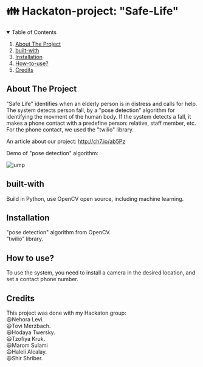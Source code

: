 # :family: Hackaton-project: "Safe-Life"

<!-- TABLE OF CONTENTS -->
<details open="open">
  <summary>Table of Contents</summary>
  <ol>
    <li><a href="#about-the-project">About The Project</a></li>
    <li><a href="#built-with">built-with</a></li>
    <li><a href="#installation">Installation</a></li>
    <li><a href="#how-to-use">How-to-use?</a></li>
     <li><a href="#credits">Credits</a></li>
  </ol>
</details>

## About The Project
"Safe Life" identifies when an elderly person is in distress and calls for help.
The system detects person fall, by a "pose detection" algorithm for identifying the movment of the human body.
If the system detects a fall, it makes a phone contact with a predefine person: relative, staff member, etc.<br>
For the phone contact,  we used the "twilio" library.

An article about our project:
http://ch7.io/ab5Pz

Demo of "pose detection" algorithm:

![jump](https://user-images.githubusercontent.com/85216945/126080805-601c1d76-bb1e-4f1a-bb1f-8adb0c73db07.gif)

## built-with
Build in Python, use OpenCV open source, including machine learning.

## Installation
"pose detection" algorithm from OpenCV.<br>
"twilio" library.

## How to use?
To use the system, you need to install a camera in the desired location, 
and set a contact phone number.

## Credits

This project was done with my Hackaton group:<br>
:smiley:Nehora Levi.<br>
:smiley:Tovi Merzbach.<br>
:smiley:Hodaya Twersky.<br>
:smiley:Tzofiya Kruk.<br>
:smiley:Marom Sulami<br>
:smiley:Haleli Alcalay.<br>
:smiley:Shir Shriber.<br>






